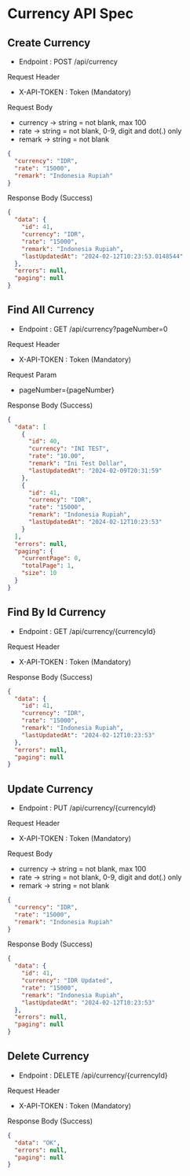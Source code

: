 # Currency API Spec

## Create Currency

- Endpoint : POST /api/currency

Request Header

- X-API-TOKEN : Token (Mandatory)

Request Body

- currency -> string = not blank, max 100
- rate -> string = not blank, 0-9, digit and dot(.) only
- remark -> string = not blank

```json
{
  "currency": "IDR",
  "rate": "15000",
  "remark": "Indonesia Rupiah"
}
```

Response Body (Success) 

```json
{
  "data": {
    "id": 41,
    "currency": "IDR",
    "rate": "15000",
    "remark": "Indonesia Rupiah",
    "lastUpdatedAt": "2024-02-12T10:23:53.0148544"
  },
  "errors": null,
  "paging": null
}
```

## Find All Currency

- Endpoint : GET /api/currency?pageNumber=0

Request Header

- X-API-TOKEN : Token (Mandatory)

Request Param

- pageNumber={pageNumber}

Response Body (Success)

```json
{
  "data": [
    {
      "id": 40,
      "currency": "INI TEST",
      "rate": "10.00",
      "remark": "Ini Test Dollar",
      "lastUpdatedAt": "2024-02-09T20:31:59"
    },
    {
      "id": 41,
      "currency": "IDR",
      "rate": "15000",
      "remark": "Indonesia Rupiah",
      "lastUpdatedAt": "2024-02-12T10:23:53"
    }
  ],
  "errors": null,
  "paging": {
    "currentPage": 0,
    "totalPage": 1,
    "size": 10
  }
}
```

## Find By Id Currency

- Endpoint : GET /api/currency/{currencyId}

Request Header

- X-API-TOKEN : Token (Mandatory)

Response Body (Success)

```json
{
  "data": {
    "id": 41,
    "currency": "IDR",
    "rate": "15000",
    "remark": "Indonesia Rupiah",
    "lastUpdatedAt": "2024-02-12T10:23:53"
  },
  "errors": null,
  "paging": null
}
```

## Update Currency

- Endpoint : PUT /api/currency/{currencyId}

Request Header

- X-API-TOKEN : Token (Mandatory)

Request Body

- currency -> string = not blank, max 100
- rate -> string = not blank, 0-9, digit and dot(.) only
- remark -> string = not blank

```json
{
  "currency": "IDR",
  "rate": "15000",
  "remark": "Indonesia Rupiah"
}
```

Response Body (Success)

```json
{
  "data": {
    "id": 41,
    "currency": "IDR Updated",
    "rate": "15000",
    "remark": "Indonesia Rupiah",
    "lastUpdatedAt": "2024-02-12T10:23:53"
  },
  "errors": null,
  "paging": null
}
```

## Delete Currency

- Endpoint : DELETE /api/currency/{currencyId}

Request Header

- X-API-TOKEN : Token (Mandatory)

Response Body (Success)

```json
{
  "data": "OK",
  "errors": null,
  "paging": null
}
```



